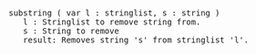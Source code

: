 <div class="mw-parser-output"><p><br />
<span id="bpsubs"></span>
</p>
<pre>substring ( var l&#160;: stringlist, s&#160;: string )
   l&#160;: Stringlist to remove string from.
   s&#160;: String to remove
   result: Removes string 's' from stringlist 'l'.
</pre></div>